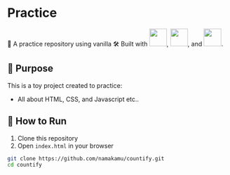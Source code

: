 # Practice

🎯 A practice repository using vanilla 🛠️ Built with
<img src="https://cdn.jsdelivr.net/gh/devicons/devicon/icons/html5/html5-original.svg" width="40"/>, <img src="https://cdn.jsdelivr.net/gh/devicons/devicon/icons/css3/css3-original.svg" width="40"/>, and <img src="https://cdn.jsdelivr.net/gh/devicons/devicon/icons/javascript/javascript-original.svg" width="40"/>.

## 🧠 Purpose
This is a toy project created to practice:
- All about HTML, CSS, and Javascript etc..

## 🚀 How to Run
1. Clone this repository
2. Open `index.html` in your browser

```bash
git clone https://github.com/namakamu/countify.git
cd countify

